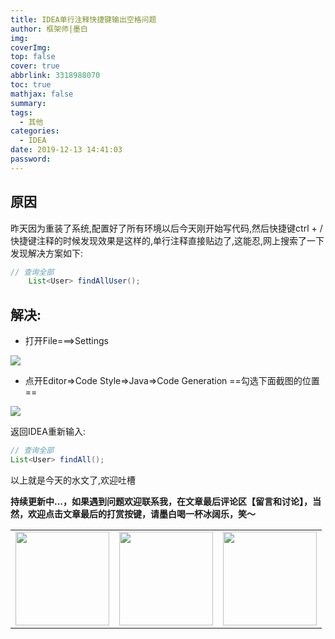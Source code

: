 ```yaml
---
title: IDEA单行注释快捷键输出空格问题
author: 框架师|墨白
img: 
coverImg: 
top: false
cover: true
abbrlink: 3318988070
toc: true
mathjax: false
summary: 
tags:
  - 其他
categories:
  - IDEA
date: 2019-12-13 14:41:03
password:
---
```


## 原因

昨天因为重装了系统,配置好了所有环境以后今天刚开始写代码,然后快捷键ctrl + /快捷键注释的时候发现效果是这样的,单行注释直接贴边了,这能忍,网上搜索了一下发现解决方案如下:

~~~java
// 查询全部
	List<User> findAllUser();
~~~

## 解决:

* 打开File===>Settings

![](https://wang_lianjie.gitee.io/mobai_images.gitee.io/img/images/image-1.png)

* 点开Editor=>Code Style=>Java=>Code Generation ==勾选下面截图的位置==

![](https://wang_lianjie.gitee.io/mobai_images.gitee.io/img/images/image-2.png)

返回IDEA重新输入:

~~~java
// 查询全部
List<User> findAll();
~~~

以上就是今天的水文了,欢迎吐槽



**持续更新中...，如果遇到问题欢迎联系我，在文章最后评论区【留言和讨论】，当然，欢迎点击文章最后的打赏按键，请墨白喝一杯冰阔乐，笑～**

<escspe>

<table>
    <tr>
        <td><img width="150px" height="150px"
                 src="https://wang_lianjie.gitee.io/mobai_images.gitee.io/img/zf/alipay.jpg"></td>
        <td><img width="150px" height="150px"
                 src="https://wang_lianjie.gitee.io/mobai_images.gitee.io/img/zf/wechat.jpg"></td>
        <td><img width="150px" height="150px"
                 src="https://wang_lianjie.gitee.io/mobai_images.gitee.io/img/zf/zan.jpg"></td>
    </tr>
</table>

<escape>